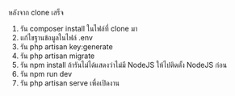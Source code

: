 หลังจาก clone เสร็จ
1. รัน composer install ในไฟล์ที่ clone มา
2. แก้ไขฐานข้อมูลในไฟล์ .env
3. รัน php artisan key:generate
4. รัน php artisan migrate
5. รัน npm install ถ้ารันไม่ได้แสดงว่าไม่มี NodeJS ให้ไปติดตั้ง NodeJS ก่อน
6. รัน npm run dev
7. รัน php artisan serve เพื่อเปิดงาน
